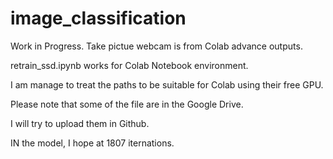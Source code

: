 # image_classification

Work in Progress.
Take pictue webcam is from Colab advance outputs.

retrain_ssd.ipynb works for Colab Notebook environment.

I am manage to treat the paths to be suitable for Colab using their free GPU.

Please note that some of the file are in the Google Drive.

I will try to upload them in Github.

IN the model, I hope at 1807 iternations.


